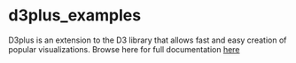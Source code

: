 d3plus_examples
===============

D3plus is an extension to the D3 library that allows fast and easy creation of popular visualizations. Browse here 
for full documentation <a href="https://github.com/alexandersimoes/d3plus/wiki">here</a> 
